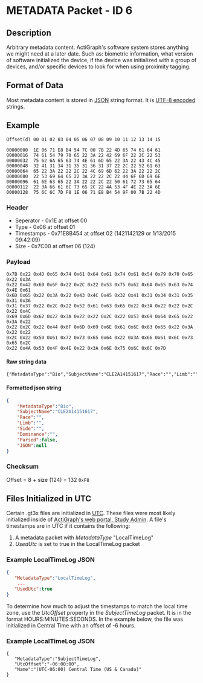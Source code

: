 # METADATA Packet - ID 6 #

## Description ##
Arbitrary metadata content. ActiGraph's software system stores anything we might need at a later date. Such as: biometric information, what version of software initialized the device, if the device was initialized with a group of devices, and/or specific devices to look for when using proximity tagging.

## Format of Data ##
Most metadata content is stored in [JSON](http://en.wikipedia.org/wiki/JSON "JSON wiki") string format. It is [UTF-8 encoded](http://en.wikipedia.org/wiki/UTF-8 "UTF-8 wiki") strings.

## Example ##

```
Offset(d) 00 01 02 03 04 05 06 07 08 09 10 11 12 13 14 15

00000000  1E 06 71 E8 B4 54 7C 00 7B 22 4D 65 74 61 64 61
00000016  74 61 54 79 70 65 22 3A 22 42 69 6F 22 2C 22 53
00000032  75 62 6A 65 63 74 4E 61 6D 65 22 3A 22 43 4C 45
00000048  32 41 31 34 31 35 31 36 31 37 22 2C 22 52 61 63
00000064  65 22 3A 22 22 2C 22 4C 69 6D 62 22 3A 22 22 2C
00000080  22 53 69 64 65 22 3A 22 22 2C 22 44 6F 6D 69 6E
00000096  61 6E 63 65 22 3A 22 22 2C 22 50 61 72 73 65 64
00000112  22 3A 66 61 6C 73 65 2C 22 4A 53 4F 4E 22 3A 6E
00000128  75 6C 6C 7D F8 1E 06 71 E8 B4 54 9F 00 7B 22 4D
```

### Header ###
* Seperator - 0x1E at offset 00
* Type - 0x06 at offset 01
* Timestamps - 0x71E8B454 at offset 02 (1421142129 or 1/13/2015 09:42:09)
* Size - 0x7C00 at offset 06 (124)

### Payload ###

```
0x7B 0x22 0x4D 0x65 0x74 0x61 0x64 0x61 0x74 0x61 0x54 0x79 0x70 0x65 0x22 0x3A
0x22 0x42 0x69 0x6F 0x22 0x2C 0x22 0x53 0x75 0x62 0x6A 0x65 0x63 0x74 0x4E 0x61
0x6D 0x65 0x22 0x3A 0x22 0x43 0x4C 0x45 0x32 0x41 0x31 0x34 0x31 0x35 0x31 0x36
0x31 0x37 0x22 0x2C 0x22 0x52 0x61 0x63 0x65 0x22 0x3A 0x22 0x22 0x2C 0x22 0x4C
0x69 0x6D 0x62 0x22 0x3A 0x22 0x22 0x2C 0x22 0x53 0x69 0x64 0x65 0x22 0x3A 0x22
0x22 0x2C 0x22 0x44 0x6F 0x6D 0x69 0x6E 0x61 0x6E 0x63 0x65 0x22 0x3A 0x22 0x22
0x2C 0x22 0x50 0x61 0x72 0x73 0x65 0x64 0x22 0x3A 0x66 0x61 0x6C 0x73 0x65 0x2C
0x22 0x4A 0x53 0x4F 0x4E 0x22 0x3A 0x6E 0x75 0x6C 0x6C 0x7D
```

#### Raw string data ####
```
{"MetadataType":"Bio","SubjectName":"CLE2A14151617","Race":"","Limb":"","Side":"","Dominance":"","Parsed":false,"JSON":null}
```

#### Formatted json string ####
```json
{
	"MetadataType":"Bio",
	"SubjectName":"CLE2A14151617",
	"Race":"",
	"Limb":"",
	"Side":"",
	"Dominance":"",
	"Parsed":false,
	"JSON":null
}
```

### Checksum ###
Offset = 8 + size (124) = 132
```` 0xF8 ````

## Files Initialized in UTC ##
Certain .gt3x files are initialized in [UTC](http://en.wikipedia.org/wiki/Coordinated_Universal_Time "UTC wiki page"). These files were most likely initialized inside of [ActiGraph's web portal, Study Admin](http://www.actigraphcorp.com/product-category/study-admin/). A file's timestamps are in UTC if it contains the following:
1. A metadata packet with *MetadataType* "LocalTimeLog"
2. *UsedUtc* is set to true in the LocalTimeLog packet

### Example LocalTimeLog JSON ###
```json
{
   "MetadataType":"LocalTimeLog",
	...
   "UsedUtc":true
}
```

To determine how much to adjust the timestamps to match the local time zone, use the *UtcOffset* property in the *SubjectTimeLog* packet. It is in the format HOURS:MINUTES:SECONDS. In the example below, the file was initialized in Central Time with an offset of -6 hours.

### Example LocalTimeLog JSON ###
```
{
   "MetadataType":"SubjectTimeLog",
   "UtcOffset":"-06:00:00",
   "Name":"(UTC-06:00) Central Time (US & Canada)"
}
```
